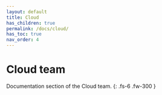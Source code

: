 ```yaml
---
layout: default
title: Cloud
has_children: true
permalink: /docs/cloud/
has_toc: true
nav_order: 4
---
```


# Cloud team

Documentation section of the Cloud team. 
{: .fs-6 .fw-300 }
